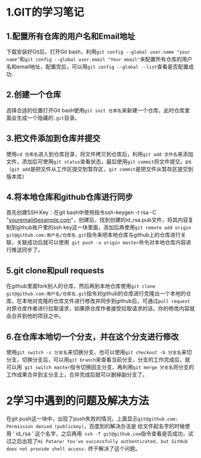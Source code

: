 # 1.GIT的学习笔记
## 1.配置所有仓库的用户名和Email地址
下载安装好Git后，打开Git bash，利用`git config --global user.name "your name"`和`git config --global user.email "Your email"`来配置所有仓库的用户名和email地址，配置完后，可以用`git config --global --list`查看是否配置成功.

## 2.创建一个仓库
选择合适的位置打开Git bash使用`git init 仓库名`来新建一个仓库，此时仓库里面会生成一个隐藏的`.git`目录。

## 3.把文件添加到仓库并提交
使用`cd 仓库名`进入到仓库目录，将文件拷贝到仓库后，利用`git add 文件名`来添加文件，添加后可使用`git status`查看状态，最后使用`git commit`将文件提交。ps（`git add`是把文件从工作区提交到暂存区，`git commit`是把文件从暂存区提交到版本库）

## 4.将本地仓库和github仓库进行同步
首先创建SSH Key：在git bash中使用指令ssh-keygen -t rsa -C "youremail@example.com"，创建后，找到创建的id_rsa.pub文件，将其内容复制到github账户里的ssh key这一块里面，添加后再使用`git remote add origin git@github.com:用户名/仓库名.git`指令来吧本地仓库与github上的仓库进行关联，关联成功后就可以使用` git push -u origin master`命令对本地仓库内容进行推送同步了。

## 5.git clone和pull requests
在github里面fork别人的仓库，然后再到本地仓库使用`git clone git@github.com:用户名/仓库名.git`指令对github的仓库进行克隆出一个本地的仓库，在本地对克隆的仓库文件进行修改并同步到github后，可通过`pull request`对原仓库作者进行拉取请求，如果原仓库作者接受拉取请求的话，你的修改内容就会合并到他的项目之中。

## 6.在仓库本地切一个分支，并在这个分支进行修改
使用`git switch -c 分支名`来切换分支，也可以使用`git checkout -b 分支名`来切分支，切换分支后，可以用`git branch`来查看当前分支，分支的工作完成后，就可以用` git switch master`指令切换回主分支，再利用`git merge 分支名`将分支的工作成果合并到主分支上，合并完成后就可以删掉副分支了。

# 2学习中遇到的问题及解决方法
在git push这一块中，出现了push失败的情况，上面显示`git@github.com: Permission denied (publickey)`，百度到的解决办法是 给文件起名字的时候使用 ‘ id_rsa ’ 这个名字，之后再用` ssh -T git@github.com`指令查看是否成功，试过之后出现了`Hi Patarw! You've successfully authenticated, but GitHub does not provide shell access.`
终于解决了这个问题。

